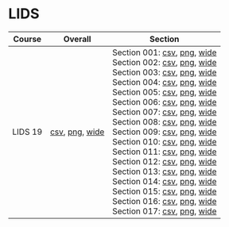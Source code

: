 # LIDS

| Course | Overall | Section |
| ------ | ------- | ------- |
| LIDS 19 | [csv](https://github.com/UCSD-Historical-Enrollment-Data/2023Winter/blob/main/overall/LIDS%2019.csv), [png](https://raw.githubusercontent.com/UCSD-Historical-Enrollment-Data/2023Winter/main/plot_overall/LIDS%2019.png), [wide](https://raw.githubusercontent.com/UCSD-Historical-Enrollment-Data/2023Winter/main/plot_overall_wide/LIDS%2019.png) | Section 001: [csv](https://github.com/UCSD-Historical-Enrollment-Data/2023Winter/blob/main/section/LIDS%2019_001.csv), [png](https://raw.githubusercontent.com/UCSD-Historical-Enrollment-Data/2023Winter/main/plot_section/LIDS%2019_001.png), [wide](https://raw.githubusercontent.com/UCSD-Historical-Enrollment-Data/2023Winter/main/plot_section_wide/LIDS%2019_001.png)<br>Section 002: [csv](https://github.com/UCSD-Historical-Enrollment-Data/2023Winter/blob/main/section/LIDS%2019_002.csv), [png](https://raw.githubusercontent.com/UCSD-Historical-Enrollment-Data/2023Winter/main/plot_section/LIDS%2019_002.png), [wide](https://raw.githubusercontent.com/UCSD-Historical-Enrollment-Data/2023Winter/main/plot_section_wide/LIDS%2019_002.png)<br>Section 003: [csv](https://github.com/UCSD-Historical-Enrollment-Data/2023Winter/blob/main/section/LIDS%2019_003.csv), [png](https://raw.githubusercontent.com/UCSD-Historical-Enrollment-Data/2023Winter/main/plot_section/LIDS%2019_003.png), [wide](https://raw.githubusercontent.com/UCSD-Historical-Enrollment-Data/2023Winter/main/plot_section_wide/LIDS%2019_003.png)<br>Section 004: [csv](https://github.com/UCSD-Historical-Enrollment-Data/2023Winter/blob/main/section/LIDS%2019_004.csv), [png](https://raw.githubusercontent.com/UCSD-Historical-Enrollment-Data/2023Winter/main/plot_section/LIDS%2019_004.png), [wide](https://raw.githubusercontent.com/UCSD-Historical-Enrollment-Data/2023Winter/main/plot_section_wide/LIDS%2019_004.png)<br>Section 005: [csv](https://github.com/UCSD-Historical-Enrollment-Data/2023Winter/blob/main/section/LIDS%2019_005.csv), [png](https://raw.githubusercontent.com/UCSD-Historical-Enrollment-Data/2023Winter/main/plot_section/LIDS%2019_005.png), [wide](https://raw.githubusercontent.com/UCSD-Historical-Enrollment-Data/2023Winter/main/plot_section_wide/LIDS%2019_005.png)<br>Section 006: [csv](https://github.com/UCSD-Historical-Enrollment-Data/2023Winter/blob/main/section/LIDS%2019_006.csv), [png](https://raw.githubusercontent.com/UCSD-Historical-Enrollment-Data/2023Winter/main/plot_section/LIDS%2019_006.png), [wide](https://raw.githubusercontent.com/UCSD-Historical-Enrollment-Data/2023Winter/main/plot_section_wide/LIDS%2019_006.png)<br>Section 007: [csv](https://github.com/UCSD-Historical-Enrollment-Data/2023Winter/blob/main/section/LIDS%2019_007.csv), [png](https://raw.githubusercontent.com/UCSD-Historical-Enrollment-Data/2023Winter/main/plot_section/LIDS%2019_007.png), [wide](https://raw.githubusercontent.com/UCSD-Historical-Enrollment-Data/2023Winter/main/plot_section_wide/LIDS%2019_007.png)<br>Section 008: [csv](https://github.com/UCSD-Historical-Enrollment-Data/2023Winter/blob/main/section/LIDS%2019_008.csv), [png](https://raw.githubusercontent.com/UCSD-Historical-Enrollment-Data/2023Winter/main/plot_section/LIDS%2019_008.png), [wide](https://raw.githubusercontent.com/UCSD-Historical-Enrollment-Data/2023Winter/main/plot_section_wide/LIDS%2019_008.png)<br>Section 009: [csv](https://github.com/UCSD-Historical-Enrollment-Data/2023Winter/blob/main/section/LIDS%2019_009.csv), [png](https://raw.githubusercontent.com/UCSD-Historical-Enrollment-Data/2023Winter/main/plot_section/LIDS%2019_009.png), [wide](https://raw.githubusercontent.com/UCSD-Historical-Enrollment-Data/2023Winter/main/plot_section_wide/LIDS%2019_009.png)<br>Section 010: [csv](https://github.com/UCSD-Historical-Enrollment-Data/2023Winter/blob/main/section/LIDS%2019_010.csv), [png](https://raw.githubusercontent.com/UCSD-Historical-Enrollment-Data/2023Winter/main/plot_section/LIDS%2019_010.png), [wide](https://raw.githubusercontent.com/UCSD-Historical-Enrollment-Data/2023Winter/main/plot_section_wide/LIDS%2019_010.png)<br>Section 011: [csv](https://github.com/UCSD-Historical-Enrollment-Data/2023Winter/blob/main/section/LIDS%2019_011.csv), [png](https://raw.githubusercontent.com/UCSD-Historical-Enrollment-Data/2023Winter/main/plot_section/LIDS%2019_011.png), [wide](https://raw.githubusercontent.com/UCSD-Historical-Enrollment-Data/2023Winter/main/plot_section_wide/LIDS%2019_011.png)<br>Section 012: [csv](https://github.com/UCSD-Historical-Enrollment-Data/2023Winter/blob/main/section/LIDS%2019_012.csv), [png](https://raw.githubusercontent.com/UCSD-Historical-Enrollment-Data/2023Winter/main/plot_section/LIDS%2019_012.png), [wide](https://raw.githubusercontent.com/UCSD-Historical-Enrollment-Data/2023Winter/main/plot_section_wide/LIDS%2019_012.png)<br>Section 013: [csv](https://github.com/UCSD-Historical-Enrollment-Data/2023Winter/blob/main/section/LIDS%2019_013.csv), [png](https://raw.githubusercontent.com/UCSD-Historical-Enrollment-Data/2023Winter/main/plot_section/LIDS%2019_013.png), [wide](https://raw.githubusercontent.com/UCSD-Historical-Enrollment-Data/2023Winter/main/plot_section_wide/LIDS%2019_013.png)<br>Section 014: [csv](https://github.com/UCSD-Historical-Enrollment-Data/2023Winter/blob/main/section/LIDS%2019_014.csv), [png](https://raw.githubusercontent.com/UCSD-Historical-Enrollment-Data/2023Winter/main/plot_section/LIDS%2019_014.png), [wide](https://raw.githubusercontent.com/UCSD-Historical-Enrollment-Data/2023Winter/main/plot_section_wide/LIDS%2019_014.png)<br>Section 015: [csv](https://github.com/UCSD-Historical-Enrollment-Data/2023Winter/blob/main/section/LIDS%2019_015.csv), [png](https://raw.githubusercontent.com/UCSD-Historical-Enrollment-Data/2023Winter/main/plot_section/LIDS%2019_015.png), [wide](https://raw.githubusercontent.com/UCSD-Historical-Enrollment-Data/2023Winter/main/plot_section_wide/LIDS%2019_015.png)<br>Section 016: [csv](https://github.com/UCSD-Historical-Enrollment-Data/2023Winter/blob/main/section/LIDS%2019_016.csv), [png](https://raw.githubusercontent.com/UCSD-Historical-Enrollment-Data/2023Winter/main/plot_section/LIDS%2019_016.png), [wide](https://raw.githubusercontent.com/UCSD-Historical-Enrollment-Data/2023Winter/main/plot_section_wide/LIDS%2019_016.png)<br>Section 017: [csv](https://github.com/UCSD-Historical-Enrollment-Data/2023Winter/blob/main/section/LIDS%2019_017.csv), [png](https://raw.githubusercontent.com/UCSD-Historical-Enrollment-Data/2023Winter/main/plot_section/LIDS%2019_017.png), [wide](https://raw.githubusercontent.com/UCSD-Historical-Enrollment-Data/2023Winter/main/plot_section_wide/LIDS%2019_017.png) |
